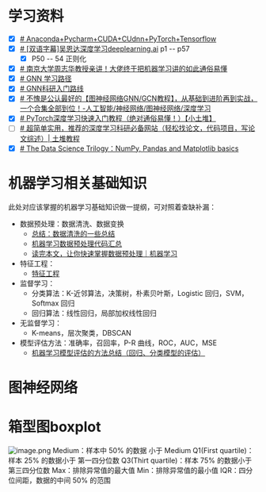 # 学习资料
- [x] [# Anaconda+Pycharm+CUDA+CUdnn+PyTorch+Tensorflow](https://www.bilibili.com/video/BV1ov41137Z8?p=1&vd_source=ae16ff6478eb15c1b87880540263910b)
- [x] [# [双语字幕]吴恩达深度学习deeplearning.ai](https://www.bilibili.com/video/BV1FT4y1E74V?p=50&vd_source=ae16ff6478eb15c1b87880540263910b) p1 -- p57
	- [x] P50 -- 54 正则化
- [x] [# 南京大学周志华教授亲讲！大佬终于把机器学习讲的如此通俗易懂](https://www.bilibili.com/video/BV1R44y1o749/?p=1&vd_source=ae16ff6478eb15c1b87880540263910b)
- [x] [# GNN 学习路径](https://juejin.cn/post/7225588359287554085)
- [x] [# GNN科研入门路线](https://www.bilibili.com/video/BV1NK411D7pd/?spm_id_from=333.337.search-card.all.click&vd_source=ae16ff6478eb15c1b87880540263910b)
- [x] [# 不愧是公认最好的【图神经网络GNN/GCN教程】，从基础到进阶再到实战，一个合集全部到位！-人工智能/神经网络/图神经网络/深度学习](https://www.bilibili.com/video/BV1184y1x71H/?spm_id_from=333.337.search-card.all.click&vd_source=ae16ff6478eb15c1b87880540263910b)
- [x] [# PyTorch深度学习快速入门教程（绝对通俗易懂！）【小土堆】](https://www.bilibili.com/video/BV1hE411t7RN?p=1&vd_source=ae16ff6478eb15c1b87880540263910b)
- [ ] [# 超简单实用，推荐的深度学习科研必备网站（轻松找论文，代码项目，写论文综述）| 土堆教程](https://www.bilibili.com/video/BV1pg411d7MK/?spm_id_from=333.999.0.0&vd_source=ae16ff6478eb15c1b87880540263910b)
- [x] [# The Data Science Trilogy：NumPy, Pandas and Matplotlib basics](https://towardsdatascience.com/the-data-science-trilogy-numpy-pandas-and-matplotlib-basics-42192b89e26)

# 机器学习相关基础知识
此处对应该掌握的机器学习基础知识做一提纲，可对照着查缺补漏：

- 数据预处理：数据清洗、数据变换
    - [总结：数据清洗的一些总结](https://blog.csdn.net/MrLevo520/article/details/77573757)
    - [机器学习数据预处理代码汇总](https://blog.csdn.net/weixin_35757704/article/details/89280715?ops_request_misc=%257B%2522request%255Fid%2522%253A%2522164553726516780264084676%2522%252C%2522scm%2522%253A%252220140713.130102334.pc%255Fall.%2522%257D&request_id=164553726516780264084676&biz_id=0&utm_medium=distribute.pc_search_result.none-task-blog-2)
    - [读完本文，让你快速掌握数据预处理｜机器学习](https://zhuanlan.zhihu.com/p/135237642)
- 特征工程：
    - [特征工程](https://blog.csdn.net/lc013/article/details/100033144?spm=1001.2101.3001.6650.3&utm_medium=distribute.pc_relevant.none-task-blog-2%7Edefault%7ECTRLIST%7ERate-3.pc_relevant_paycolumn_v3&depth_1-utm_source=distribute.pc_relevant.none-task-blog-2%7Edefault%7ECTRLIST%7ERate-3.pc_relevant_paycolumn_v3&utm_relevant_index=6)
- 监督学习：
    - 分类算法：K-近邻算法，决策树，朴素贝叶斯，Logistic 回归，SVM，Softmax 回归
    - 回归算法：线性回归，局部加权线性回归
- 无监督学习：
    - K-means，层次聚类，DBSCAN
- 模型评估方法：准确率，召回率，P-R 曲线，ROC，AUC，MSE
    - [机器学习模型评估的方法总结（回归、分类模型的评估）](https://blog.csdn.net/sinat_16388393/article/details/91427631?ops_request_misc=%257B%2522request%255Fid%2522%253A%2522164639688216780264063596%2522%252C%2522scm%2522%253A%252220140713.130102334..%2522%257D&request_id=164639688216780264063596&biz_id=0&utm_medium=distribute.pc_search_result.none-task-blog-2)

# 图神经网络

# 箱型图boxplot
![image.png](https://bu.dusays.com/2023/06/17/648dbf6507211.png)
Medium：样本中 50% 的数据 小于 Medium
Q1(First quartile)：样本 25% 的数据小于 第一四分位数
Q3(Thirt quartile)：样本 75% 的数据小于 第三四分位数
Max：排除异常值的最大值
Min：排除异常值的最小值
IQR：四分位间距，数据的中间 50% 的范围